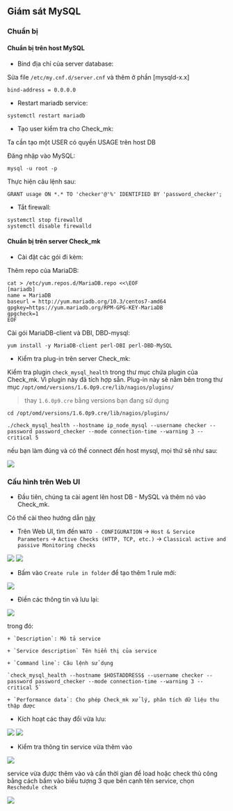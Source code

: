 ## Giám sát MySQL

### Chuẩn bị

#### Chuẩn bị trên host MySQL

- Bind địa chỉ của server database:

Sửa file `/etc/my.cnf.d/server.cnf` và thêm ở phần [mysqld-x.x]

`bind-address = 0.0.0.0`

- Restart mariadb service:

`systemctl restart mariadb`

- Tạo user kiểm tra cho Check_mk:

Ta cần tạo một USER có quyền USAGE trên host DB

Đăng nhập vào MySQL:

`mysql -u root -p`

Thực hiện câu lệnh sau:

`GRANT usage ON *.* TO 'checker'@'%' IDENTIFIED BY 'password_checker';`

- Tắt firewall:

```
systemctl stop firewalld
systemctl disable firewalld
```

#### Chuẩn bị trên server Check_mk

- Cài đặt các gói đi kèm:

Thêm repo của MariaDB:

```
cat > /etc/yum.repos.d/MariaDB.repo <<\EOF
[mariadb]
name = MariaDB
baseurl = http://yum.mariadb.org/10.3/centos7-amd64
gpgkey=https://yum.mariadb.org/RPM-GPG-KEY-MariaDB
gpgcheck=1
EOF
```

Cài gói MariaDB-client và DBI, DBD-mysql:

`yum install -y MariaDB-client perl-DBI perl-DBD-MySQL`

- Kiểm tra plug-in trên server Check_mk:

Kiểm tra plugin `check_mysql_health` trong thư mục chứa plugin của Check_mk. Vì plugin này đã tích hợp sẵn. Plug-in này sẽ nằm bên trong thư mục `/opt/omd/versions/1.6.0p9.cre/lib/nagios/plugins/`

> thay `1.6.0p9.cre` bằng versions bạn đang sử dụng

`cd /opt/omd/versions/1.6.0p9.cre/lib/nagios/plugins/`

`./check_mysql_health --hostname ip_node_mysql --username checker --password password_checker --mode connection-time --warning 3 --critical 5`

nếu bạn làm đúng và có thể connect đến host mysql, mọi thứ sẽ như sau:

<img src="img/316.png">

### Cấu hình trên Web UI

- Đầu tiên, chúng ta cài agent lên host DB - MySQL và thêm nó vào Check_mk.

Có thể cài theo hướng dẫn [này](https://github.com/nvtien996/thuctap062019/blob/master/Tiennv/Check_mk/Cai_dat_check_mk_agent.md)

- Trên Web UI, tìm đến `WATO - CONFIGURATION` -> `Host & Service Parameters` -> `Active Checks (HTTP, TCP, etc.)` -> `Classical active and passive Monitoring checks`

<img src="img/317.png">

<img src="img/318.png">

- Bấm vào `Create rule in folder` để tạo thêm 1 rule mới:

<img src="img/319.png">

- Điền các thông tin và lưu lại:

<img src="img/320.png">

trong đó:

	+ `Description`: Mô tả service

	+ `Service description` Tên hiển thị của service

	+ `Command line`: Câu lệnh sử dụng

	`check_mysql_health --hostname $HOSTADDRESS$ --username checker --password password_checker --mode connection-time --warning 3 --critical 5`
	
	+ `Performance data`: Cho phép Check_mk xử lý, phân tích dữ liệu thu thập được

- Kích hoạt các thay đổi vừa lưu:

<img src="img/321.png">

<img src="img/322.png">

- Kiểm tra thông tin service vừa thêm vào

<img src="img/323.png">

service vừa được thêm vào và cần thời gian để load hoặc check thủ công bằng cách bấm vào biểu tượng 3 que bên cạnh tên service, chọn `Reschedule check`

<img src="img/324.png">
